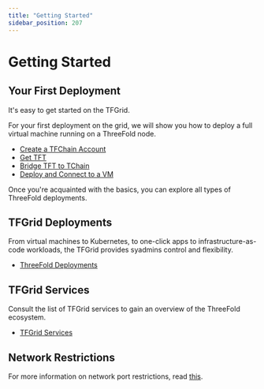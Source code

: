 ```yaml
---
title: "Getting Started"
sidebar_position: 207
---
```


# Getting Started

## Your First Deployment

It's easy to get started on the TFGrid. 

For your first deployment on the grid, we will show you how to deploy a full virtual machine running on a ThreeFold node.

- [Create a TFChain Account](../../dashboard/wallet_connector.md)
- [Get TFT](../../threefold_token/buy_sell_tft/buy_sell_tft.md)
- [Bridge TFT to TChain](../../threefold_token/tft_bridges/tft_bridges.md)
- [Deploy and Connect to a VM](ssh_guide/ssh_openssh)

Once you're acquainted with the basics, you can explore all types of ThreeFold deployments.

## TFGrid Deployments

From virtual machines to Kubernetes, to one-click apps to infrastructure-as-code workloads, the TFGrid provides syadmins control and flexibility.

- [ThreeFold Deployments](./tfgrid_deployments)

## TFGrid Services

Consult the list of TFGrid services to gain an overview of the ThreeFold ecosystem.

- [TFGrid Services](tf_grid_services_readme)

## Network Restrictions

For more information on network port restrictions, read [this](./network_restrictions).